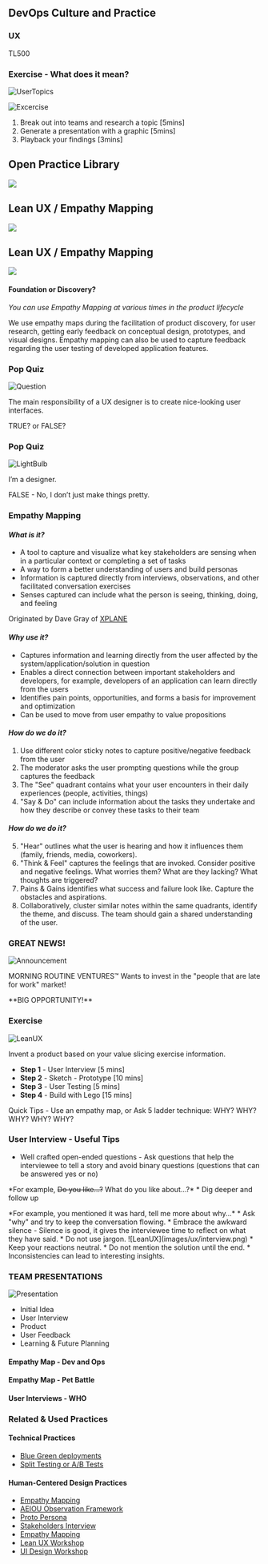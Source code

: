<!-- .slide: data-background-image="images/RH_NewBrand_Background.png"  -->
## DevOps Culture and Practice <!-- {.element: class="course-title"} -->
### UX <!-- {.element: class="title-color"} -->
TL500 <!-- {.element: class="title-color"} -->



### Exercise - What does it mean?

![UserTopics](images/ux/ux_topics.png) <!-- {.element: class="" style="border:none; box-shadow:none;"} -->

![Excercise](images/ux/exercise.png) <!-- {.element: class="" style="border:none; box-shadow:none; height:100px; float:left; margin-left:100px;"} -->
1. Break out into teams and research a topic [5mins]
2. Generate a presentation with a graphic [5mins]
3. Playback your findings [3mins]



<!-- .slide: data-background-size="stretch" data-background-image="images/opl-logo.png", class="white-style" -->
<div class="r-stack">
<div class="fragment fade-out " data-fragment-index="0" >
  <h2>Open Practice Library</h2>
  <img src="images/opl-complete.png">
</div>
<div class="fragment fade-in-then-out" data-fragment-index="0" >
  <h2>Lean UX / Empathy Mapping</h2>
  <a target="_blank" href="https://openpracticelibrary.com/practice/lean-ux-workshop/">
  <img src="images/opl-discovery.png">
  </a>
</div>
<div class="fragment" data-fragment-index="1" >
  <h2>Lean UX / Empathy Mapping</h2>
  <a target="_blank" href="https://openpracticelibrary.com/practice/empathy-mapping/">
  <img src="images/opl-foundation.png">
  </a>
</div>
</div>



#### Foundation or Discovery?
_You can use Empathy Mapping at various times in the product lifecycle_

We use empathy maps during the facilitation of product discovery, for user research, getting early feedback on conceptual design, prototypes, and visual designs. Empathy mapping can also be used to capture feedback regarding the user testing of developed application features.



### Pop Quiz

![Question](images/ux/question.png) <!-- {.element: class="" style="border:none; box-shadow:none; height:300px; float:left;"} -->
<p align="left">The main responsibility of a UX designer is to create nice-looking user interfaces.</p><!-- {.element: class="" style="margin-top: 120px;"} -->

<p align="left">TRUE?  or FALSE?</p>



### Pop Quiz

![LightBulb](images/ux/light-bulb.png) <!-- {.element: class="" style="border:none; box-shadow:none; height:300px; float:left;"} -->
<p align="left">I’m a designer.</p><!-- {.element: class="" style="margin-top: 120px;"} -->

<p align="left">FALSE - No, I don’t just make things pretty.</p>



<!-- .slide: data-background-image="images/ux/iceberg.jpg", class="white-style" -->



### Empathy Mapping



<!-- .slide: data-background-size="contain" data-background-image="images/ux/example-dev-ops.png", class="white-style" -->



#### _What is it?_
* A tool to capture and visualize what key stakeholders are sensing when in a particular context or completing a set of tasks
* A way to form a better understanding of users and build personas
* Information is captured directly from interviews, observations, and other facilitated conversation exercises
* Senses captured can include what the person is seeing, thinking, doing, and feeling

Originated by Dave Gray of [XPLANE](http://www.xplane.com/)



#### _Why use it?_
* Captures information and learning directly from the user affected by the system/application/solution in question
* Enables a direct connection between important stakeholders and developers, for example, developers of an application can learn directly from the users
* Identifies pain points, opportunities, and forms a basis for improvement and optimization
* Can be used to move from user empathy to value propositions



<!-- .slide: data-background-image="images/ux/empathy-map.jpg", class="white-style" -->



<!-- .slide: data-background-image="images/ux/empathy-map.jpg", class="black-style" data-background-opacity="0.15"-->
#### _How do we do it?_
1. Use different color sticky notes to capture positive/negative feedback from the user
2. The moderator asks the user prompting questions while the group captures the feedback
3. The "See" quadrant contains what your user encounters in their daily experiences (people, activities, things)
4. "Say & Do" can include information about the tasks they undertake and how they describe or convey these tasks to their team



<!-- .slide: data-background-image="images/ux/empathy-map.jpg", class="black-style" data-background-opacity="0.15"-->
#### _How do we do it?_
5. "Hear" outlines what the user is hearing and how it influences them (family, friends, media, coworkers).
6. "Think & Feel" captures the feelings that are invoked. Consider positive and negative feelings. What worries them? What are they lacking? What thoughts are triggered?
7. Pains & Gains identifies what success and failure look like. Capture the obstacles and aspirations.
8. Collaboratively, cluster similar notes within the same quadrants, identify the theme, and discuss. The team should gain a shared understanding of the user.



### **GREAT NEWS!**
<!-- .slide: data-background-image="images/ux/empathy-map.jpg", class="black-style" data-background-opacity="0.2"-->
![Announcement](images/ux/announcement.png) <!-- {.element: class="" style="border:none; box-shadow:none; height:200px; float:left;"} -->

MORNING ROUTINE VENTURES™️ <!-- {.element: class="" style="margin-top: 100px; text-align:left;"} -->
Wants to invest in the "people that are late for work" market!

<p align="left">**BIG OPPORTUNITY!** </p>



### Exercise

![LeanUX](images/ux/lean_ux.jpg) <!-- {.element: class="" style="border:none; box-shadow:none; height:300px; float:right;"} -->
<p align="left" width="200px">Invent a product based on your value slicing exercise information.  <!-- {.element: class="" style="width:500px;"} -->

* **Step 1** - User Interview [5 mins]
* **Step 2** - Sketch - Prototype [10 mins]
* **Step 3** - User Testing [5 mins]
* **Step 4** - Build with Lego [15 mins]

<p>Quick Tips - Use an empathy map, or Ask 5 ladder technique: WHY? WHY? WHY? WHY? WHY?</p><!--{.element: class="" style="text-align:left; font-size: smaller; font-weight: 100;"} -->



### User Interview - Useful Tips

* Well crafted open-ended questions - Ask questions that help the interviewee to tell a story and avoid binary questions (questions that can be answered yes or no)
<p> *For example, <s>Do you like...?</s> What do you like about...?*
* Dig deeper and follow up
<p> *For example,  you mentioned it was hard, tell me more about why...*
* Ask "why" and try to keep the conversation flowing.
* Embrace the awkward silence - Silence is good, it gives the interviewee time to reflect on what they have said.
* Do not use jargon.
![LeanUX](images/ux/interview.png) <!-- {.element: class="" style="border:none; box-shadow:none; height:150px; float:right; margin-left:200px;"} -->
* Keep your reactions neutral.
* Do not mention the solution until the end.
* Inconsistencies can lead to interesting insights.



### **TEAM PRESENTATIONS**
![Presentation](images/ux/presentation.jpg) <!-- {.element: class="" style="border:none; box-shadow:none; height:350px; float:left; margin-left:100px;""} -->

* Initial Idea<!-- {.element: class="" style="margin-top: 120px; text-align:left;"} -->
* User Interview
* Product
* User Feedback
* Learning & Future Planning



#### Empathy Map - Dev and Ops <!-- .element: class="title-bottom-left" -->
<!-- .slide: data-background-size="contain" data-background-image="images/ux/example-dev-ops.png", class="white-style" -->



#### Empathy Map - Pet Battle <!-- .element: class="title-bottom-left" -->
<!-- .slide: data-background-size="contain" data-background-image="images/ux/example-pb.png", class="white-style" -->



#### User Interviews - WHO <!-- .element: class="title-bottom-left" -->
<!-- .slide: data-background-size="contain" data-background-image="images/ux/who-personas.png", class="white-style" -->



<!-- .slide: data-background-image="images/book-background.jpeg", class="black-style"  data-background-opacity="0.3" -->
### Related & Used Practices
#### Technical Practices
- [Blue Green deployments](https://openpracticelibrary.com/practice/blue-green-deployments/)
- [Split Testing or A/B Tests](https://openpracticelibrary.com/practice/split-testing-a-b-testing/)

#### Human-Centered Design Practices
- [Empathy Mapping](https://openpracticelibrary.com/practice/empathy-mapping/)
- [AEIOU Observation Framework](https://openpracticelibrary.com/practice/aeiou-observation-framework/)
- [Proto Persona](https://openpracticelibrary.com/practice/proto-persona/)
- [Stakeholders Interview](https://openpracticelibrary.com/practice/stakeholders-interview/)
- [Empathy Mapping](https://openpracticelibrary.com/practice/empathy-mapping/)
- [Lean UX Workshop](https://openpracticelibrary.com/practice/lean-ux-workshop/)
- [UI Design Workshop](https://openpracticelibrary.com/practice/ui-design-workshop/)
